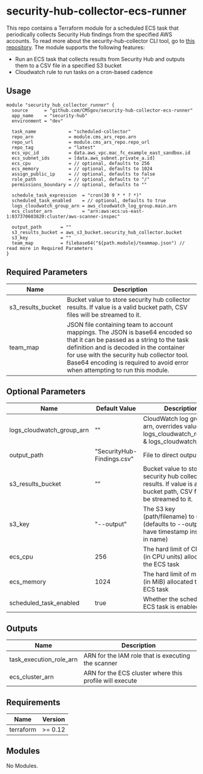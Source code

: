 # security-hub-collector-ecs-runner

This repo contains a Terraform module for a scheduled ECS task that periodically collects Security Hub findings from the specified AWS accounts. To read more about the security-hub-collector CLI tool, go to [this repository](https://github.com/CMSgov/security-hub-collector). The module supports the following features:

* Run an ECS task that collects results from Security Hub and outputs them to a CSV file in a specified S3 bucket
* Cloudwatch rule to run tasks on a cron-based cadence

## Usage

```hcl
module "security_hub_collector_runner" {
  source      = "github.com/CMSgov/security-hub-collector-ecs-runner"
  app_name    = "security-hub"
  environment = "dev"

  task_name            = "scheduled-collector"
  repo_arn             = module.cms_ars_repo.arn
  repo_url             = module.cms_ars_repo.repo_url
  repo_tag             = "latest"
  ecs_vpc_id           = data.aws_vpc.mac_fc_example_east_sandbox.id
  ecs_subnet_ids       = [data.aws_subnet.private_a.id]
  ecs_cpu              = // optional, defaults to 256
  ecs_memory           = // optional, defaults to 1024
  assign_public_ip     = // optional, defaults to false
  role_path            = // optional, defaults to "/"
  permissions_boundary = // optional, defaults to ""

  schedule_task_expression  = "cron(30 9 * * ? *)"
  scheduled_task_enabled    = // optional, defaults to true
  logs_cloudwatch_group_arn = aws_cloudwatch_log_group.main.arn
  ecs_cluster_arn           = "arn:aws:ecs:us-east-1:037370603820:cluster/aws-scanner-inspec"

  output_path       = ""
  s3_results_bucket = aws_s3_bucket.security_hub_collector.bucket
  s3_key            = ""
  team_map          = filebase64("${path.module}/teammap.json") // read more in Required Parameters
}
```

## Required Parameters

| Name | Description |
|------|---------|
| s3_results_bucket | Bucket value to store security hub collector results. If value is a valid bucket path, CSV files will be streamed to it. |
| team_map | JSON file containing team to account mappings. The JSON is base64 encoded so that it can be passed as a string to the task definition and is decoded in the container for use with the security hub collector tool. Base64 encoding is required to avoid error when attempting to run this module. |

## Optional Parameters

| Name | Default Value | Description |
|------|---------|---------|
| logs_cloudwatch_group_arn | "" | CloudWatch log group arn, overrides values of logs_cloudwatch_retention & logs_cloudwatch_group |
| output_path | "SecurityHub-Findings.csv" | File to direct output to.|
| s3_results_bucket | "" | Bucket value to store security hub collector results. If value is a valid bucket path, CSV files will be streamed to it. |
| s3_key | "--output" | The S3 key (path/filename) to use (defaults to --output, will have timestamp inserted in name) |
| ecs_cpu | 256 | The hard limit of CPU units (in CPU units) allocated to the ECS task |
| ecs_memory | 1024 | The hard limit of memory (in MiB) allocated to the ECS task |
| scheduled_task_enabled | true | Whether the scheduled ECS task is enabled or not |


## Outputs

| Name | Description |
|------|---------|
| task_execution_role_arn | ARN for the IAM role that is executing the scanner |
| ecs_cluster_arn | ARN for the ECS cluster where this profile will execute |

## Requirements

| Name | Version |
|------|---------|
| terraform | >= 0.12 |

## Modules

No Modules.
